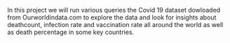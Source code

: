 In this project we will run various queries the Covid 19 dataset dowloaded from Ourworldindata.com
to explore the data and look for insights about deathcount, infection rate and vaccination rate all
around the world as well as death percentage in some key countries.
